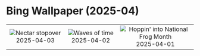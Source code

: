 # Bing Wallpaper (2025-04)

|  |  |  |
|:---:|:---:|:---:|
| ![](https://www.bing.com/th?id=OHR.RufousHummingbird_EN-CA2493433576_400x240.jpg "Nectar stopover") 2025-04-03 | ![](https://www.bing.com/th?id=OHR.UtahBadlands_EN-CA2102882917_400x240.jpg "Waves of time") 2025-04-02 | ![](https://www.bing.com/th?id=OHR.TicanFrog_EN-CA1907772266_400x240.jpg "Hoppin' into National Frog Month") 2025-04-01 |
